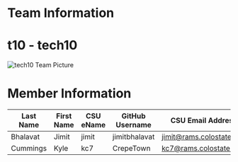 # Team Information

# t10 - tech10

![tech10 Team Picture](https://github.com/csucs314f20/t10/blob/master/team/images/csuRAMS_3_V3%20(1).jpg)

# Member Information

| Last Name | First Name | CSU eName | GitHub Username | CSU Email Address |
| --------- | ---------- | --------- | --------------- | ----------------- |
| Bhalavat | Jimit | jimit | jimitbhalavat | jimit@rams.colostate.edu |
| Cummings | Kyle  | kc7   | CrepeTown     | kc7@rams.colostate.edu   |
